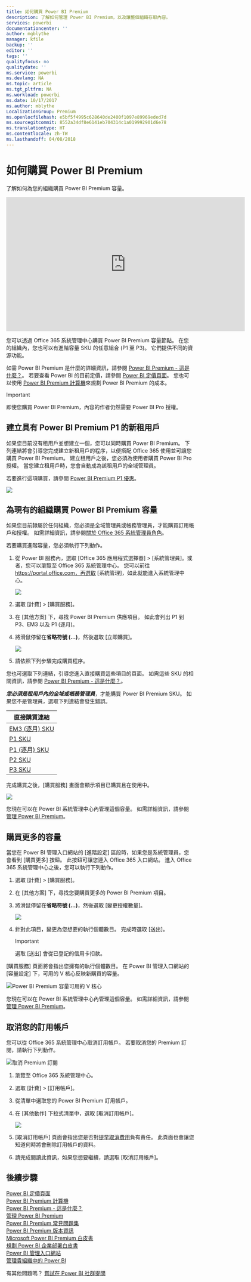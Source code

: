 ```yaml
---
title: 如何購買 Power BI Premium
description: 了解如何管理 Power BI Premium，以及讓整個組織存取內容。
services: powerbi
documentationcenter: ''
author: mgblythe
manager: kfile
backup: ''
editor: ''
tags: ''
qualityfocus: no
qualitydate: ''
ms.service: powerbi
ms.devlang: NA
ms.topic: article
ms.tgt_pltfrm: NA
ms.workload: powerbi
ms.date: 10/17/2017
ms.author: mblythe
LocalizationGroup: Premium
ms.openlocfilehash: e5bf5f4995c628640de2400f1097e89969eded7d
ms.sourcegitcommit: 8552a34df8e6141eb704314c1a019992901d6e78
ms.translationtype: HT
ms.contentlocale: zh-TW
ms.lasthandoff: 04/08/2018
---
```

# <a name="how-to-purchase-power-bi-premium"></a>如何購買 Power BI Premium
了解如何為您的組織購買 Power BI Premium 容量。

<iframe width="640" height="360" src="https://www.youtube.com/embed/NkvYs5Qp4iA?rel=0&amp;showinfo=0" frameborder="0" allowfullscreen></iframe>

您可以透過 Office 365 系統管理中心購買 Power BI Premium 容量節點。 在您的組織內，您也可以有進階容量 SKU 的任意組合 (P1 至 P3)。 它們提供不同的資源功能。

如需 Power BI Premium 是什麼的詳細資訊，請參閱 [Power BI Premium - 這是什麼？](service-premium.md)。 若要查看 Power BI 的目前定價，請參閱 [Power BI 定價頁面](https://powerbi.microsoft.com/pricing/)。 您也可以使用 [Power BI Premium 計算機](https://powerbi.microsoft.com/calculator/)來規劃 Power BI Premium 的成本。

> [!IMPORTANT]
> 即使您購買 Power BI Premium，內容的作者仍然需要 Power BI Pro 授權。
> 
> 

## <a name="create-a-new-tenant-with-power-bi-premium-p1"></a>建立具有 Power BI Premium P1 的新租用戶
如果您目前沒有租用戶並想建立一個，您可以同時購買 Power BI Premium。 下列連結將會引導您完成建立新租用戶的程序，以便搭配 Office 365 使用並可讓您購買 Power BI Premium。 建立租用戶之後，您必須為使用者購買 Power BI Pro 授權。 當您建立租用戶時，您會自動成為該租用戶的全域管理員。

若要進行這項購買，請參閱 [Power BI Premium P1 優惠](https://signup.microsoft.com/Signup?OfferId=b3ec5615-cc11-48de-967d-8d79f7cb0af1)。

![](media/service-admin-premium-purchase/premium-purchase-with-tenant.png)

## <a name="purchase-a-power-bi-premium-capacity-for-an-existing-organization"></a>為現有的組織購買 Power BI Premium 容量
如果您目前隸屬於任何組織，您必須是全域管理員或帳務管理員，才能購買訂用帳戶和授權。 如需詳細資訊，請參閱[關於 Office 365 系統管理員角色](https://support.office.com/article/About-Office-365-admin-roles-da585eea-f576-4f55-a1e0-87090b6aaa9d)。

若要購買進階容量，您必須執行下列動作。

1. 從 Power BI 服務內，選取 [Office 365 應用程式選擇器] > [系統管理員]。或者，您可以瀏覽至 Office 365 系統管理中心。 您可以前往 https://portal.office.com，再選取 [系統管理]，如此就能進入系統管理中心。
   
    ![](media/service-admin-premium-purchase/o365-app-picker.png)
2. 選取 [計費] > [購買服務]。
3. 在 [其他方案] 下，尋找 Power BI Premium 供應項目。 如此會列出 P1 到 P3、EM3 以及 P1 (逐月)。
4. 將滑鼠停留在**省略符號 (...)**，然後選取 [立即購買]。
   
    ![](media/service-admin-premium-purchase/premium-purchase.png)
5. 請依照下列步驟完成購買程序。

您也可選取下列連結，引導您進入直接購買這些項目的頁面。 如需這些 SKU 的相關資訊，請參閱 [Power BI Premium - 這是什麼？](service-premium.md#premiumskus)。

***您必須是租用戶內的全域或帳務管理員***，才能購買 Power BI Premium SKU。 如果您不是管理員，選取下列連結會發生錯誤。

| 直接購買連結 |
| --- |
| [EM3 (逐月) SKU](https://portal.office.com/commerce/completeorder.aspx?OfferId=4004702D-749C-4F74-BF47-3048F1833780&adminportal=1) |
| [P1 SKU](https://portal.office.com/commerce/completeorder.aspx?OfferId=b3ec5615-cc11-48de-967d-8d79f7cb0af1&adminportal=1) |
| [P1 (逐月) SKU](https://portal.office.com/commerce/completeorder.aspx?OfferId=E4C8EDD3-74A1-4D42-A738-C647972FBE81&adminportal=1) |
| [P2 SKU](https://portal.office.com/commerce/completeorder.aspx?OfferId=062F2AA7-B4BC-4B0E-980F-2072102D8605&adminportal=1) |
| [P3 SKU](https://portal.office.com/commerce/completeorder.aspx?OfferId=40c7d673-375c-42a1-84ca-f993a524fed0&adminportal=1) |

完成購買之後，[購買服務] 畫面會顯示項目已購買且在使用中。

![](media/service-admin-premium-purchase/premium-purchased.png)

您現在可以在 Power BI 系統管理中心內管理這個容量。 如需詳細資訊，請參閱[管理 Power BI Premium](service-admin-premium-manage.md)。

## <a name="purchase-more-capacities"></a>購買更多的容量
當您在 Power BI 管理入口網站的 [進階設定] 區段時，如果您是系統管理員，您會看到 [購買更多] 按鈕。 此按鈕可讓您連入 Office 365 入口網站。 進入 Office 365 系統管理中心之後，您可以執行下列動作。

1. 選取 [計費] > [購買服務]。
2. 在 [其他方案] 下，尋找您要購買更多的 Power BI Premium 項目。
3. 將滑鼠停留在**省略符號 (...)**，然後選取 [變更授權數量]。
   
    ![](media/service-admin-premium-purchase/premium-purchase-more.png)
4. 針對此項目，變更為您想要的執行個體數目。 完成時選取 [送出]。
   
   > [!IMPORTANT]
   > 選取 [送出] 會從已登記的信用卡扣款。
   > 
   > 

[購買服務] 頁面將會指出您擁有的執行個體數目。 在 Power BI 管理入口網站的 [容量設定] 下，可用的 V 核心反映新購買的容量。

![Power BI Premium 容量可用的 V 核心](media/service-admin-premium-purchase/premium-capacities.png)

您現在可以在 Power BI 系統管理中心內管理這個容量。 如需詳細資訊，請參閱[管理 Power BI Premium](service-admin-premium-manage.md)。

## <a name="cancel-your-subscription"></a>取消您的訂用帳戶
您可以從 Office 365 系統管理中心取消訂用帳戶。 若要取消您的 Premium 訂閱，請執行下列動作。

![](media/service-admin-premium-purchase/premium-cancel-subscription.png "取消 Premium 訂閱")

1. 瀏覽至 Office 365 系統管理中心。
2. 選取 [計費] > [訂用帳戶]。
3. 從清單中選取您的 Power BI Premium 訂用帳戶。
4. 在 [其他動作] 下拉式清單中，選取 [取消訂用帳戶]。
   
    ![](media/service-admin-premium-purchase/o365-more-actions.png)
5. [取消訂用帳戶] 頁面會指出您是否對[提早取消費用](https://support.office.com/article/early-termination-fees-6487d4de-401a-466f-8bc3-c0beb5cc40d3)負有責任。 此頁面也會讓您知道何時將會刪除訂用帳戶的資料。
6. 請完成閱讀此資訊，如果您想要繼續，請選取 [取消訂用帳戶]。

## <a name="next-steps"></a>後續步驟
[Power BI 定價頁面](https://powerbi.microsoft.com/pricing/)  
[Power BI Premium 計算機](https://powerbi.microsoft.com/calculator/)  
[Power BI Premium - 這是什麼？](service-premium.md)  
[管理 Power BI Premium](service-admin-premium-manage.md)  
[Power BI Premium 常見問題集](service-premium-faq.md)  
[Power BI Premium 版本資訊](service-premium-release-notes.md)  
[Microsoft Power BI Premium 白皮書](https://aka.ms/pbipremiumwhitepaper)  
[規劃 Power BI 企業部署白皮書](https://aka.ms/pbienterprisedeploy)  
[Power BI 管理入口網站](service-admin-portal.md)  
[管理貴組織中的 Power BI](service-admin-administering-power-bi-in-your-organization.md)  

有其他問題嗎？ [嘗試在 Power BI 社群提問](http://community.powerbi.com/)

